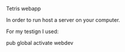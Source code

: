 Tetris webapp

In order to run host a server on your computer.

For my testign I used:

pub global activate webdev 